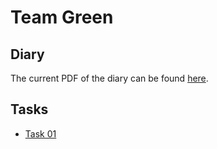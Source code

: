 # Team Green

## Diary
The current PDF of the diary can be found [here](https://gitlab.com/severinkaderli/ch.bfh.bti7081.s2019.green/builds/artifacts/develop/raw/task_01.pdf?job=PDF).

## Tasks
* [Task 01](https://gitlab.com/severinkaderli/ch.bfh.bti7081.s2019.green/builds/artifacts/develop/raw/diary.pdf?job=PDF)
